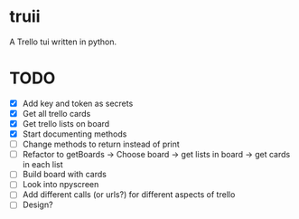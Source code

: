 # truii
A Trello tui written in python.

# TODO
- [X] Add key and token as secrets
- [X] Get all trello cards
- [X] Get trello lists on board
- [X] Start documenting methods
- [ ] Change methods to return instead of print
- [ ] Refactor to getBoards -> Choose board -> get lists in board -> get cards in each list
- [ ] Build board with cards
- [ ] Look into npyscreen
- [ ] Add different calls (or urls?) for different aspects of trello 
- [ ] Design?
